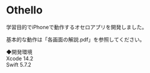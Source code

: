 # Othello
学習目的でiPhoneで動作するオセロアプリを開発しました。

基本的な動作は「各画面の解説.pdf」を参照してください。

◆開発環境  
Xcode 14.2  
Swift 5.7.2